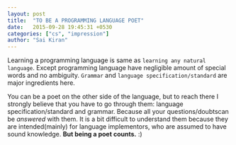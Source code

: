 ```yaml
---
layout: post
title:  "TO BE A PROGRAMMING LANGUAGE POET"
date:   2015-09-28 19:45:31 +0530
categories: ["cs", "impression"]
author: "Sai Kiran"
---
```


Learning a programming language is same as `learning any natural language`. Except programming language have negligible amount of  special
words and no ambiguity. `Grammar` and `language specification/standard` are major ingredients here.

You can be a poet on the other side of the language, but to reach there
I strongly believe that you have to go through them: language specification/standard and grammar. Because all your questions/doubtscan be *answered* with them.
It is a bit difficult to understand them because they are
intended(mainly) for language implementors, who are assumed to have sound knowledge. **But being a poet counts.** :)

